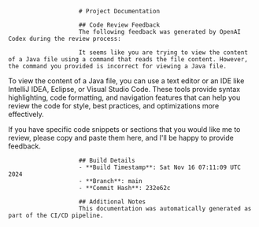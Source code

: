                        # Project Documentation
                        
                        ## Code Review Feedback
                        The following feedback was generated by OpenAI Codex during the review process:
                        
                        It seems like you are trying to view the content of a Java file using a command that reads the file content. However, the command you provided is incorrect for viewing a Java file. 

To view the content of a Java file, you can use a text editor or an IDE like IntelliJ IDEA, Eclipse, or Visual Studio Code. These tools provide syntax highlighting, code formatting, and navigation features that can help you review the code for style, best practices, and optimizations more effectively.

If you have specific code snippets or sections that you would like me to review, please copy and paste them here, and I'll be happy to provide feedback.
                        
                        ## Build Details
                        - **Build Timestamp**: Sat Nov 16 07:11:09 UTC 2024
                        - **Branch**: main
                        - **Commit Hash**: 232e62c
                        
                        ## Additional Notes
                        This documentation was automatically generated as part of the CI/CD pipeline.
                    